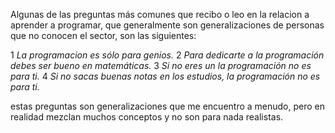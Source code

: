 Algunas de las preguntas más comunes que recibo o leo en la relacion a aprender a programar, que generalmente son generalizaciones de personas que no conocen el sector, son las siguientes:

1 _La programacion es sólo para genios._
2 _Para dedicarte a la programación debes ser bueno en matemáticas._
3 _Si no eres un <cerebrito> la programación no es para ti._
4 _Si no sacas buenas notas en los estudios, la programación no es para ti._

estas preguntas son generalizaciones que me encuentro a menudo, pero en realidad mezclan muchos conceptos y no son para nada realistas.
